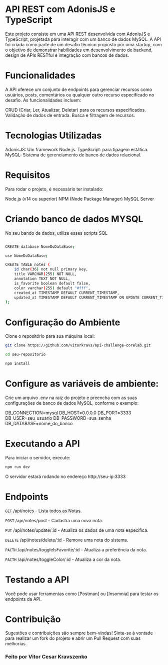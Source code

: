 # API REST com AdonisJS e TypeScript

Este projeto consiste em uma API REST desenvolvida com AdonisJS e TypeScript, projetada para interagir com um banco de dados MySQL. A API foi criada como parte de um desafio técnico proposto por uma startup, com o objetivo de demonstrar habilidades em desenvolvimento de backend, design de APIs RESTful e integração com bancos de dados.

# Funcionalidades

A API oferece um conjunto de endpoints para gerenciar recursos como usuários, posts, comentários ou qualquer outro recurso especificado no desafio. As funcionalidades incluem:

CRUD (Criar, Ler, Atualizar, Deletar) para os recursos especificados.
Validação de dados de entrada.
Busca e filtragem de recursos.

# Tecnologias Utilizadas

AdonisJS: Um framework Node.js.
TypeScript: para tipagem estática.
MySQL: Sistema de gerenciamento de banco de dados relacional.

# Requisitos

Para rodar o projeto, é necessário ter instalado:

Node.js (v14 ou superior)
NPM (Node Package Manager)
MySQL Server

# Criando banco de dados MYSQL

No seu bando de dados, utilize esses scripts SQL

```bash

CREATE database NomeDoDataBase;

use NomeDoDataBase;

CREATE TABLE notes (
    id char(36) not null primary key,
    title VARCHAR(255) NOT NULL,
    annotation TEXT NOT NULL,
    is_favorite boolean default false,
    color varchar(255) default "#fff", 
    created_at TIMESTAMP DEFAULT CURRENT_TIMESTAMP,
    updated_at TIMESTAMP DEFAULT CURRENT_TIMESTAMP ON UPDATE CURRENT_TIMESTAMP
);

```

# Configuração do Ambiente

Clone o repositório para sua máquina local:

```bash
git clone https://github.com/vitorkravs/api-challenge-corelab.git

cd seu-repositorio

npm install
```

# Configure as variáveis de ambiente:

Crie um arquivo .env na raiz do projeto e preencha com as suas configurações de banco de dados MySQL, conforme o exemplo:

DB_CONNECTION=mysql
DB_HOST=0.0.0.0
DB_PORT=3333
DB_USER=seu_usuario
DB_PASSWORD=sua_senha
DB_DATABASE=nome_do_banco

# Executando a API

Para iniciar o servidor, execute:

```bash
npm run dev

```

O servidor estará rodando no endereço http://seu-ip:3333

# Endpoints

`GET` /api/notes - Lista todos as Notas.

`POST` /api/notes/post - Cadastra uma nova nota.

`PUT` /api/notes/update/:id - Atualiza os dados de uma nota específica.

`DELETE` /api/notes/delete/:id - Remove uma nota do sistema.

`PACTH` /api/notes/toggleIsFavorite/:id - Atualiza a preferência da nota.

`PACTH` /api/notes/toggleColor/:id - Atualiza a cor da nota.

# Testando a API

Você pode usar ferramentas como [Postman] ou [Insomnia] para testar os endpoints da API.

# Contribuição

Sugestões e contribuições são sempre bem-vindas! Sinta-se à vontade para realizar um fork do projeto e abrir um Pull Request com suas melhorias.

### Feito por Vitor Cesar Kravszenko
